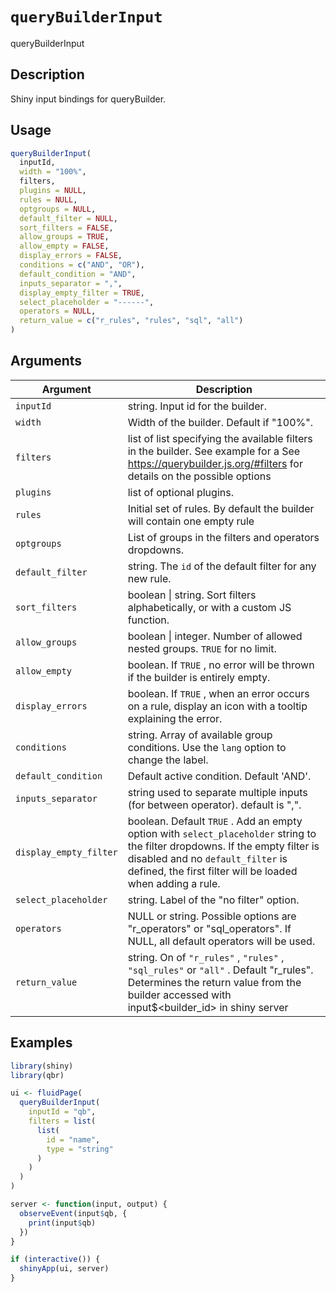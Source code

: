 # `queryBuilderInput`

queryBuilderInput


## Description

Shiny input bindings for queryBuilder.


## Usage

```r
queryBuilderInput(
  inputId,
  width = "100%",
  filters,
  plugins = NULL,
  rules = NULL,
  optgroups = NULL,
  default_filter = NULL,
  sort_filters = FALSE,
  allow_groups = TRUE,
  allow_empty = FALSE,
  display_errors = FALSE,
  conditions = c("AND", "OR"),
  default_condition = "AND",
  inputs_separator = ",",
  display_empty_filter = TRUE,
  select_placeholder = "------",
  operators = NULL,
  return_value = c("r_rules", "rules", "sql", "all")
)
```


## Arguments

Argument      |Description
------------- |----------------
`inputId`     |     string. Input id for the builder.
`width`     |     Width of the builder. Default if "100%".
`filters`     |     list of list specifying the available filters in the builder. See example for a See https://querybuilder.js.org/#filters for details on the possible options
`plugins`     |     list of optional plugins.
`rules`     |     Initial set of rules. By default the builder will contain one empty rule
`optgroups`     |     List of groups in the filters and operators dropdowns.
`default_filter`     |     string. The `id` of the default filter for any new rule.
`sort_filters`     |     boolean \| string. Sort filters alphabetically, or with a custom JS function.
`allow_groups`     |     boolean \| integer. Number of allowed nested groups. `TRUE` for no limit.
`allow_empty`     |     boolean. If `TRUE` , no error will be thrown if the builder is entirely empty.
`display_errors`     |     boolean. If `TRUE` , when an error occurs on a rule, display an icon with a tooltip explaining the error.
`conditions`     |     string. Array of available group conditions. Use the `lang` option to change the label.
`default_condition`     |     Default active condition. Default 'AND'.
`inputs_separator`     |     string used to separate multiple inputs (for between operator). default is ",".
`display_empty_filter`     |     boolean. Default `TRUE` . Add an empty option with `select_placeholder` string to the filter dropdowns. If the empty filter is disabled and no `default_filter`  is defined, the first filter will be loaded when adding a rule.
`select_placeholder`     |     string. Label of the "no filter" option.
`operators`     |     NULL or string. Possible options are "r_operators" or "sql_operators". If NULL, all default operators will be used.
`return_value`     |     string. On of `"r_rules"` , `"rules"` , `"sql_rules"`  or `"all"` . Default "r_rules". Determines the return value from the builder accessed with input$<builder_id> in shiny server


## Examples

```r
library(shiny)
library(qbr)

ui <- fluidPage(
  queryBuilderInput(
    inputId = "qb",
    filters = list(
      list(
        id = "name",
        type = "string"
      )
    )
  )
)

server <- function(input, output) {
  observeEvent(input$qb, {
    print(input$qb)
  })
}

if (interactive()) {
  shinyApp(ui, server)
}
```


